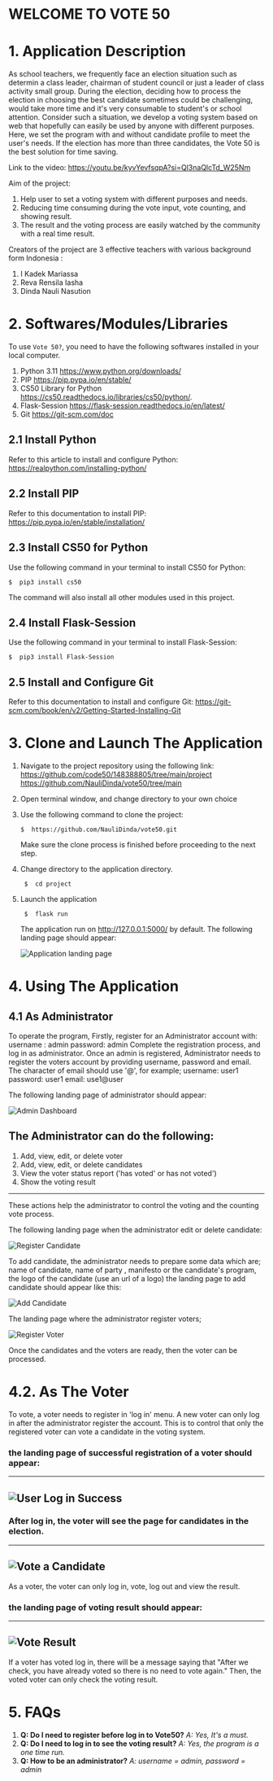 # WELCOME TO VOTE 50
# 1. Application Description

As school teachers, we frequently face an election situation such as determin a class leader, chairman of student council or just a leader of class activity small group. During the election, deciding how to process the election in choosing the best candidate sometimes could be challenging, would take more time and it's very consumable to student's or school attention. Consider such a situation, we develop a voting system based on web that hopefully can easily be used by anyone with different purposes.
Here, we set the program with and without candidate profile to meet the user's needs.
If the election has more than three candidates, the Vote 50 is the best solution for time saving.

Link to the video: https://youtu.be/kyvYevfsqpA?si=Ql3naQlcTd_W25Nm

Aim of the project:
1. Help user to set a voting system with different purposes and needs.
2. Reducing time consuming during the vote input, vote counting, and showing result.
3. The result and the voting process are easily watched by the community with a real time result.

Creators of the project are 3 effective teachers with various background form Indonesia :
1. I Kadek Mariassa
2. Reva Rensila Iasha
3. Dinda Nauli Nasution

# 2. Softwares/Modules/Libraries

To use `Vote 50?`, you need to have the following softwares installed in your local computer.

 1. Python 3.11 https://www.python.org/downloads/
 2. PIP https://pip.pypa.io/en/stable/
 3. CS50 Library for Python https://cs50.readthedocs.io/libraries/cs50/python/.
 4. Flask-Session https://flask-session.readthedocs.io/en/latest/
 5. Git https://git-scm.com/doc

## 2.1 Install Python
Refer to this article to install and configure Python: https://realpython.com/installing-python/

## 2.2 Install PIP
Refer to this documentation to install PIP:
https://pip.pypa.io/en/stable/installation/

## 2.3 Install CS50 for Python
Use the following command in your terminal to install CS50 for Python:

    $  pip3 install cs50
The command will also install all other modules used in this project.

## 2.4 Install Flask-Session

Use the following command in your terminal to install Flask-Session:

    $  pip3 install Flask-Session
## 2.5 Install and Configure Git
Refer to this documentation to install and configure Git: https://git-scm.com/book/en/v2/Getting-Started-Installing-Git

# 3. Clone and Launch The Application

 1. Navigate to the project repository using the following link:
https://github.com/code50/148388805/tree/main/project
https://github.com/NauliDinda/vote50/tree/main
3. Open terminal window, and change directory to your own choice
4. Use the following command to clone the project:

    `$  https://github.com/NauliDinda/vote50.git`

    Make sure the clone process is finished before proceeding to the next step.

  5. Change directory to the application directory.

		  $  cd project
4. Launch the application

	    $  flask run
	The application run on http://127.0.0.1:5000/ by default. The following landing page should appear:

	![Application landing page](https://github.com/NauliDinda/vote50/blob/main/images/pagehome.png)

# 4. Using The Application

## 4.1 As Administrator
To operate the program, Firstly, register for an Administrator account with:
username : admin
password: admin
Complete the registration process, and log in as administrator.
Once an admin is registered, Administrator needs to register the voters account by providing username, password and email. The character of email should use '@', for example;
username: user1
password: user1
email: use1@user

The following landing page of administrator should appear:

![Admin Dashboard](https://github.com/NauliDinda/vote50/blob/main/images/admin_home.png)

## The Administrator can do the following:

 1. Add, view, edit, or delete voter
 2. Add, view, edit, or delete candidates
 3. View the voter status report ('has voted' or has not voted')
 4. Show the voting result
---

These actions help the administrator to control the voting and the counting vote process.

The following landing page when the administrator edit or delete candidate:

![Register Candidate](https://github.com/code50/148388805/tree/main/project/images/reg_edit_candidate.png)

To add candidate, the administrator needs to prepare some data which are; name of candidate, name of party , manifesto or the candidate's program, the logo of the candidate (use an url of a logo)
the landing page to add candidate should appear like this:

![Add Candidate](https://github.com/code50/148388805/tree/main/project/images/add_candidate.png)

The landing page where the administrator register voters;

![Register Voter](https://github.com/code50/148388805/tree/main/project/images/reg_user.png)

Once the candidates and the voters are ready, then the voter can be processed.

# 4.2. As The Voter
To vote, a voter needs to register in 'log in' menu. A new voter can only log in after the administrator register the account.
This is to control that only the registered voter can vote a candidate in the voting system.

### the landing page of successful registration of a voter should appear:
---
![User Log in Success](https://github.com/code50/148388805/tree/main/project/images/user_login.png)
---

### After log in, the voter will see the page for candidates in the election.
---
![Vote a Candidate](https://github.com/code50/148388805/tree/main/project/images/vote_candidate.png)
---
As a voter, the voter can only log in, vote, log out and view the result.

### the landing page of voting result should appear:
---
![Vote Result](https://github.com/code50/148388805/tree/main/project/images/vote_result.png)
---

If a voter has voted log in, there will be a message saying that "After we check, you have already voted so there is no need to vote again."
Then, the voted voter can only check the voting result.

# 5. FAQs

 1. **Q: Do I need to register before log in to Vote50?** *A: Yes, It's a must.*
 2. **Q: Do I need to log in to see the voting result?** *A: Yes, the program is a one time run.*
 3. **Q: How to be an administrator?** *A: username = admin, password = admin*
